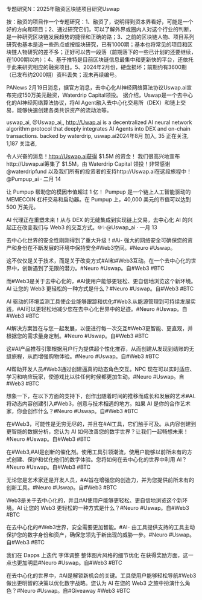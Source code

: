 专题研究N：2025年融资区块链项目研究Uswap

按：融资的项目作一个专题研究：1、融资了，说明得到资本界看好，可能是一个好的方向和项目；2、通过研究它们，可以了解外界或圈内人对这个行业的判断，是一种研究区块链发展趋势的捷径和正确的路；3、之前的区块链人物、项目系列研究也基本是追一些热点或按版块研究，已有1000期；基本也将常见的项目和区块链人物研究的差不多；正好可以告一段落（前期落下的一些已计划的还要继续，在1000期以内）；4、基于推特是目前区块链信息最集中和更新快的平台，还依托于此来研究相应的融资项目。5、2024年2月份，硬盘损坏；前期约有3600期（已发布约2000期）资料丢失；现未再续编号。

PANews 2月19日消息，据官方消息，去中心化AI神经网络算法协议Uswap.ai宣布完成150万美元融资，Waterdrip Capital领投。
据介绍，Uswap是一个去中心化的AI神经网络算法协议，将AI Agent融入去中心化交易所（DEX）和链上交易，能够快速创建各类共识资产的流动池等。

uswap_ai,
@Uswap_ai,,
http://Uwap.ai is a decentralized AI neural network algorithm protocol that deeply integrates AI Agents into DEX and on-chain transactions.
backed by waterdrip,
uswap.ai2024年8月 加入,
35 正在关注,
1,187 关注者,


令人兴奋的消息！http://Uswap.ai获得 $1.5M 的资金！
我们很高兴地宣布http://Uswap.ai筹集了 $1.5M，由 Waterdrip Capital 领投！非常感谢
@waterdripfund
以及我们所有的投资者的支持http://Uswap.ai在这段旅程中！@Pumpup_ai
·
二月 14

让 Pumpup 帮助您的模因市值超过 1 亿！
Pumpup 是一个链上人工智能驱动的 MEMECOIN 杠杆交易和启动器。在 Pumpup 上，40,000 美元的市值可以达到 500 万美元。

AI 代理正在重塑未来！从与 DEX 的无缝集成到实现链上交易，去中心化 AI 的兴起正在改变我们与 Web3 的交互方式。🌐✨@Uswap_ai
·
一月 13

去中心化世界的安全性刚刚得到了重大升级！#Ai- 强大的网络安全可确保您的资产和身份在不断发展的环境中保持安全#Web3空间。#Neuro #Uswap。

这不仅仅是关于技术，而是关于改变方式#AI和#Web3互动。在一个去中心化的世界中，创新遇到了无限的潜力。#Neuro #Uswap。自#Web3 #BTC

而#Web3是关于去中心化的，#AI使用户能够更轻松、更自信地浏览这个新环境。AI 让您的 Web3 更轻松的一种方式是什么？#Neuro #Uswap。自#Web3 #BTC

AI 驱动的环境监测工具使企业能够跟踪和优化#Web3.从能源管理到可持续发展实践，#AI可以更轻松地减少您在去中心化世界中的足迹。#Neuro #Uswap。自#Web3 #BTC

AI解决方案旨在与您一起发展，以便进行每一次交互#Web3更智能、更直观，并根据您的需求量身定制。#Neuro #Uswap。自#Web3 #BTC

这#AI产品推荐引擎根据用户行为提供超个性化推荐，从而创建从发现到结账的无缝旅程，从而增强购物体验。#Neuro #Uswap。自#Web3 #BTC

AI帮助开发人员#Web3通过创建逼真的动态角色交互。NPC 现在可以实时适应、学习和响应玩家，使游戏比以往任何时候都更加生动。#Neuro #Uswap。自#Web3 #BTC

想象一下，在以下方面的支持下，创作出随着时间的推移而成长和发展的艺术#AI.将动态内容创建引入#Web3，创意与技术相遇的地方。如果 AI 是你的合作艺术家，你会创作什么？#Neuro #Uswap。自#Web3 #BTC

在#Web3，可能性是无穷无尽的，并且在#AI工具，它们触手可及。从内容创建到更智能的数据分析，您认为 AI 如何改善您的数字世界？让我们一起畅想未来！#Neuro #Uswap。自#Web3 #BTC

在#Web3,#AI是创新的催化剂。使用工具引领潮流，使用户能够以前所未有的方式创建、保护和优化他们的数字体验。您将如何在去中心化的世界中利用 AI？#Neuro #Uswap。自#Web3 #BTC

无论您是艺术家还是开发人员，#AI旨在增强您的创造力，并为您提供前所未有的创新工具。#Neuro #Uswap。自#Web3 #BTC

Web3是关于去中心化的，并且#AI使用户能够更轻松、更自信地浏览这个新环境。AI 让您的 Web3 更轻松的一种方式是什么？#Neuro #Uswap。自#Web3 #BTC

在去中心化的#Web3世界，安全需要更加智能。#AI- 由工具提供支持的工具主动保护您的数字身份和资产，确保您领先于新出现的威胁一步。#Neuro #Uswap。自#Web3 #BTC

我们在 Dapps 上迭代
字体调整
整体图片风格的细节优化
在获得奖励方面，这一点也更加明显#Neuro #Uswap。自#Web3  #BTC

在去中心化的世界中，#AI是解锁新机会的关键。工具使用户能够轻松导航#Web3做出更明智的决策以优化数字战略。您认为 AI 在您的 Web3 之旅中扮演什么角色？#Neuro #Uswap。自#Giveaway #Web3 #BTC